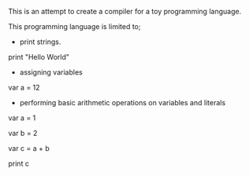This is an attempt to create a compiler for a toy programming language.

This programming language is limited to;

- print strings.

print "Hello World"

- assigning variables

var a = 12

- performing basic arithmetic operations on variables and literals

var a = 1

var b = 2

var c = a + b

print c